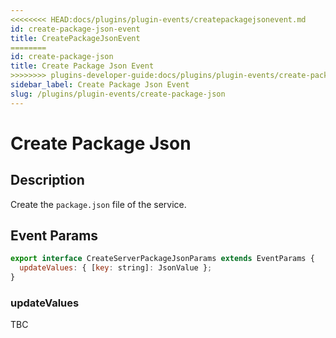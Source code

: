 ```yaml
---
<<<<<<<< HEAD:docs/plugins/plugin-events/createpackagejsonevent.md
id: create-package-json-event
title: CreatePackageJsonEvent
========
id: create-package-json
title: Create Package Json Event
>>>>>>>> plugins-developer-guide:docs/plugins/plugin-events/create-package-json.md
sidebar_label: Create Package Json Event
slug: /plugins/plugin-events/create-package-json
---
```


# Create Package Json

## Description

Create the `package.json` file of the service.

## Event Params

```javascript
export interface CreateServerPackageJsonParams extends EventParams {
  updateValues: { [key: string]: JsonValue };
}
```

### updateValues

TBC
